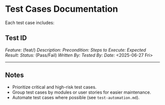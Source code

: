 <!--
START OF: qa/test-cases.md
Purpose: To define detailed test cases ensuring feature correctness, edge cases coverage, and regression prevention.
Update Frequency: Update whenever features change or new features are added.
Location: docs/qa/test-cases.md
-->

# Test Cases Documentation

Each test case includes:

## Test ID

_Feature:_ (feat/)
_Description:_
_Precondition:_
_Steps to Execute:_
_Expected Result:_
_Status:_ (Pass/Fail)
_Written By:_
_Tested By:_
_Date:_ <2025-06-27 Fri>



---

## Notes

- Prioritize critical and high-risk test cases.
- Group test cases by modules or user stories for easier maintenance.
- Automate test cases where possible (see `test-automation.md`).

<!-- END OF: test-cases.md -->
